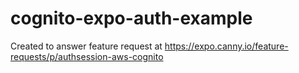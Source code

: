 # cognito-expo-auth-example
Created to answer feature request at https://expo.canny.io/feature-requests/p/authsession-aws-cognito
